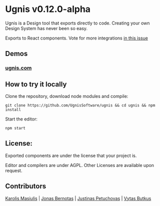 # Ugnis v0.12.0-alpha

Ugnis is a Design tool that exports directly to code. Creating your own Design System has never been so easy.

Exports to React components. Vote for more integrations [in this issue](https://github.com/UgnisSoftware/ugnis/issues/1)

## Demos

### [ugnis.com](https://ugnis.com)

## How to try it locally

Clone the repository, download node modules and compile:
```
git clone https://github.com/UgnisSoftware/ugnis && cd ugnis && npm install
```

Start the editor:
```
npm start
```

## License:

Exported components are under the license that your project is.

Editor and compilers are under AGPL. Other Licenses are available upon request.

## Contributors

[Karolis Masiulis](https://www.github.com/masiulis) | [Jonas Bernotas](https://github.com/Djonix) | [Justinas Petuchovas](https://github.com/jpetuchovas) | [Vytas Butkus](http://vytasbutkus.com/)

